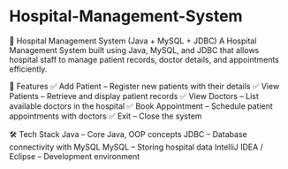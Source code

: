 # Hospital-Management-System
🏥 Hospital Management System (Java + MySQL + JDBC) A Hospital Management System built using Java, MySQL, and JDBC that allows hospital staff to manage patient records, doctor details, and appointments efficiently.

🔹 Features
✅ Add Patient – Register new patients with their details
✅ View Patients – Retrieve and display patient records
✅ View Doctors – List available doctors in the hospital
✅ Book Appointment – Schedule patient appointments with doctors
✅ Exit – Close the system

🛠️ Tech Stack
Java – Core Java, OOP concepts
JDBC – Database connectivity with MySQL
MySQL – Storing hospital data
IntelliJ IDEA / Eclipse – Development environment
